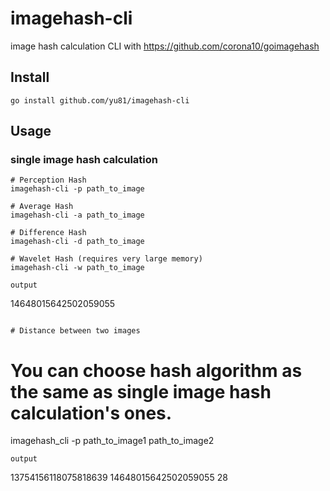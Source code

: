 # imagehash-cli
image hash calculation CLI with https://github.com/corona10/goimagehash

## Install
```
go install github.com/yu81/imagehash-cli
```

## Usage
### single image hash calculation
```
# Perception Hash
imagehash-cli -p path_to_image

# Average Hash
imagehash-cli -a path_to_image

# Difference Hash
imagehash-cli -d path_to_image

# Wavelet Hash (requires very large memory)
imagehash-cli -w path_to_image
```
```
output
```
14648015642502059055
```

# Distance between two images

```
# You can choose hash algorithm as the same as single image hash calculation's ones.
imagehash_cli -p path_to_image1 path_to_image2 
```
output
```
13754156118075818639 14648015642502059055 28
```